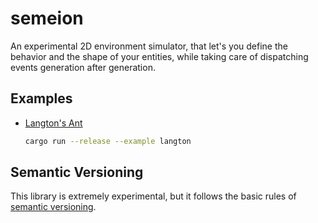 # semeion

An experimental 2D environment simulator, that let's you define the behavior and
the shape of your entities, while taking care of dispatching events generation
after generation.


## Examples

 - [Langton's Ant](https://en.wikipedia.org/wiki/Langton%27s_ant)
    
    ```bash
    cargo run --release --example langton
    ```


## Semantic Versioning

This library is extremely experimental, but it follows the basic rules of
[semantic versioning](https://doc.rust-lang.org/cargo/reference/manifest.html#the-version-field).
